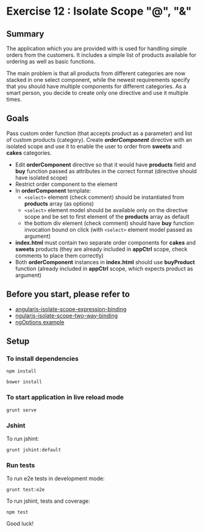 # Exercise 12 : Isolate Scope "@", "&"

## Summary 
The application which you are provided with is used for handling simple orders from the customers. It includes a simple list of products available for ordering
as well as basic functions. 

The main problem is that all products from different categories are now stacked in one select component, while the newest requirements
specify that you should have multiple components for different categories. As a smart person, you decide to create only one directive
and use it multiple times. 


## Goals
Pass custom order function (that accepts product as a parameter) and list of custom products (category).
Create ***orderComponent*** directive with an isolated scope and use it to enable the user to order from **sweets** and **cakes** categories.

* Edit **orderComponent** directive so that it would have **products** field and **buy** function passed as attributes in the correct 
format (directive should have isolated scope)
* Restrict order component to the element
* In **orderComponent** template:
    * ```<select>``` element (check comment) should be instantiated from **products** array (as options)
    * ```<select>``` element model should be available only on the directive scope and be set to first element of the **products** array as default
    * the bottom div element (check comment) should have **buy** function invocation bound on click (with ```<select>``` element model passed as argument)
* **index.html** must contain two separate order components for **cakes** and **sweets** products (they are already included in **appCtrl** scope, 
check comments to place them correctly)
* Both **orderComponent** instances in **index.html** should use **buyProduct** function (already included in **appCtrl** scope, which expects product as argument)

## Before you start, please refer to
* [angularjs-isolate-scope-expression-binding](https://egghead.io/lessons/angularjs-isolate-scope-expression-binding)
* [ngularjs-isolate-scope-two-way-binding](https://egghead.io/lessons/angularjs-isolate-scope-two-way-binding)
* [ngOptions example](https://docs.angularjs.org/api/ng/directive/ngOptions/#example)

## Setup
 
### To install dependencies

    npm install
    
    bower install

### To start application in live reload mode

    grunt serve
    
### Jshint 
To run jshint:
    
    grunt jshint:default

### Run tests

To run e2e tests in development mode:

    grunt test:e2e

To run jshint, tests and coverage:

    npm test


Good luck!
